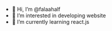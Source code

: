 - 👋 Hi, I’m @falaahalf
- 👀 I’m interested in developing website
- 🌱 I’m currently learning react.js

<!---
falaahalf/falaahalf is a ✨ special ✨ repository because its `README.md` (this file) appears on your GitHub profile.
You can click the Preview link to take a look at your changes.
--->
